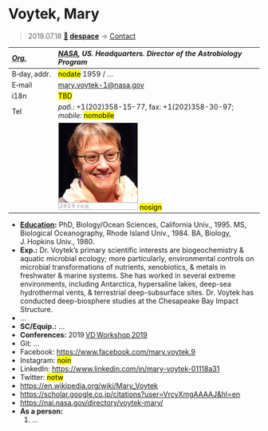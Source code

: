 # Voytek, Mary
> 2019.07.18 **[🚀](../index/index.md) [despace](index.md)** → [Contact](contact.md)

|*[Org.](contact.md)*|*[NASA](zz_nasa.md), US. Headquarters. Director of the Astrobiology Program*|
|:--|:--|
|B‑day, addr.| <mark>nodate</mark> 1959 / … |
|E‑mail| <mary.voytek-1@nasa.gov> |
|i18n| <mark>TBD</mark> |
|Tel|*раб.:* +1(202)358-15-77, fax: +1(202)358-30-97; *mobile:* <mark>nomobile</mark> |
|| [![](f/contact/v/voytek_001_photo_thumb.jpg)](f/contact/v/voytek_001_photo.jpg) <mark>nosign</mark> |

   - **[Education](edu.md):** PhD, Biology/Ocean Sciences, California Univ., 1995. MS, Biological Oceanography, Rhode Island Univ., 1984. BA, Biology, J. Hopkins Univ., 1980.
   - **Exp.:** Dr. Voytek’s primary scientific interests are biogeochemistry & aquatic microbial ecology; more particularly, environmental controls on microbial transformations of nutrients, xenobiotics, & metals in freshwater & marine systems. She has worked in several extreme environments, including Antarctica, hypersaline lakes, deep-sea hydrothermal vents, & terrestrial deep-subsurface sites. Dr. Voytek has conducted deep-biosphere studies at the Chesapeake Bay Impact Structure.
   - …
   - **SC/Equip.:** …
   - **Conferences:** 2019 [VD Workshop 2019](vdws2019.md)
   - Git: …
   - Facebook: <https://www.facebook.com/mary.voytek.9>
   - Instagram: <mark>noin</mark>
   - LinkedIn: <https://www.linkedin.com/in/mary-voytek-01118a31>
   - Twitter: <mark>notw</mark>
   - <https://en.wikipedia.org/wiki/Mary_Voytek>
   - <https://scholar.google.co.jp/citations?user=VrcyXmgAAAAJ&hl=en>
   - <https://nai.nasa.gov/directory/voytek-mary/>
   - **As a person:**
      1. …
